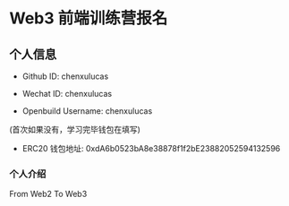 # Web3 前端训练营报名

## 个人信息

* Github ID: chenxulucas

* Wechat ID: chenxulucas

* Openbuild Username: chenxulucas

(首次如果没有，学习完毕钱包在填写)

* ERC20 钱包地址: 0xdA6b0523bA8e38878f1f2bE23882052594132596

### 个人介绍
From Web2 To Web3

